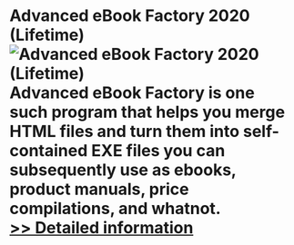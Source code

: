 # Advanced eBook Factory 2020 (Lifetime)<br />![Advanced eBook Factory 2020 (Lifetime)](https://mycommerce.akamaized.net/api/pimages/P300996868/BIG/300996868.PNG)<br />Advanced eBook Factory is one such program that helps you merge HTML files and turn them into self-contained EXE files you can subsequently use as ebooks, product manuals, price compilations, and whatnot.<br />[>> Detailed information](https://secure.shareit.com/shareit/product.html?productid=300996868&affiliateid=200057808)